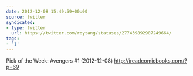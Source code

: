 ```yaml
---
date: 2012-12-08 15:49:59+00:00
source: twitter
syndicated:
- type: twitter
  url: https://twitter.com/roytang/statuses/277439892907249664/
tags:
- '1'
---
```


Pick of the Week: Avengers #1 (2012-12-08) http://ireadcomicbooks.com/?p=69